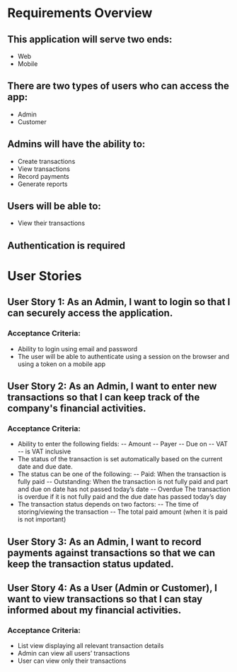# Requirements Overview

## This application will serve two ends:
- Web
- Mobile

## There are two types of users who can access the app:
- Admin
- Customer

## Admins will have the ability to:
- Create transactions
- View transactions
- Record payments
- Generate reports

## Users will be able to:
- View their transactions

## Authentication is required

# User Stories

## User Story 1: As an Admin, I want to login so that I can securely access the application.
### Acceptance Criteria:
- Ability to login using email and password
- The user will be able to authenticate using a session on the browser and using a token on a mobile app

## User Story 2: As an Admin, I want to enter new transactions so that I can keep track of the company's financial activities.
### Acceptance Criteria:
- Ability to enter the following fields:
  -- Amount
  -- Payer
  -- Due on
  -- VAT
  -- is VAT inclusive
- The status of the transaction is set automatically based on the current date and due date.
- The status can be one of the following:
  -- Paid: When the transaction is fully paid
  -- Outstanding: When the transaction is not fully paid and part and due on date has not passed today’s date
  -- Overdue The transaction is overdue if it is not fully paid and the due date has passed today’s day
- The transaction status depends on two factors:
  -- The time of storing/viewing the transaction
  -- The total paid amount (when it is paid is not important)

## User Story 3: As an Admin, I want to record payments against transactions so that we can keep the transaction status updated.

## User Story 4: As a User (Admin or Customer), I want to view transactions so that I can stay informed about my financial activities.
### Acceptance Criteria:
- List view displaying all relevant transaction details
- Admin can view all users’ transactions
- User can view only their transactions
